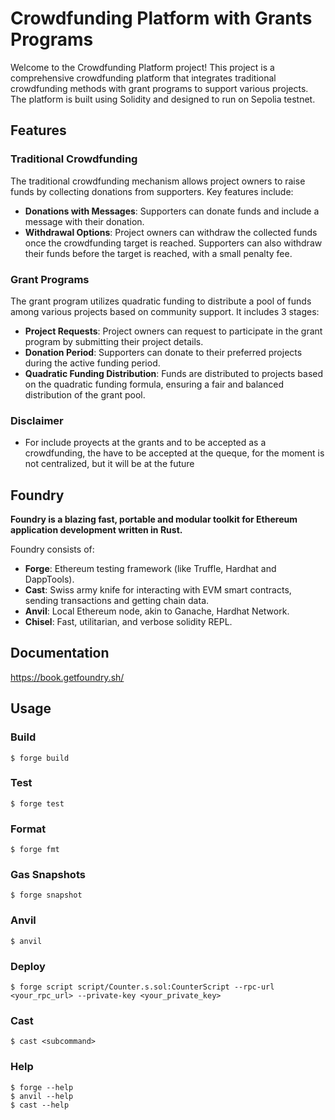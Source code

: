 # Crowdfunding Platform with Grants Programs

Welcome to the Crowdfunding Platform project! This project is a comprehensive crowdfunding platform that integrates traditional crowdfunding methods with grant programs to support various projects. The platform is built using Solidity and designed to run on Sepolia testnet.

## Features

### Traditional Crowdfunding

The traditional crowdfunding mechanism allows project owners to raise funds by collecting donations from supporters. Key features include:
- **Donations with Messages**: Supporters can donate funds and include a message with their donation.
- **Withdrawal Options**: Project owners can withdraw the collected funds once the crowdfunding target is reached. Supporters can also withdraw their funds before the target is reached, with a small penalty fee.

### Grant Programs

The grant program utilizes quadratic funding to distribute a pool of funds among various projects based on community support. It includes 3 stages:
- **Project Requests**: Project owners can request to participate in the grant program by submitting their project details.
- **Donation Period**: Supporters can donate to their preferred projects during the active funding period.
- **Quadratic Funding Distribution**: Funds are distributed to projects based on the quadratic funding formula, ensuring a fair and balanced distribution of the grant pool.

### Disclaimer
- For include proyects at the grants and to be accepted as a crowdfunding, the have to be accepted at the queque, for the moment is not centralized, but it will be at the future

## Foundry

**Foundry is a blazing fast, portable and modular toolkit for Ethereum application development written in Rust.**

Foundry consists of:

-   **Forge**: Ethereum testing framework (like Truffle, Hardhat and DappTools).
-   **Cast**: Swiss army knife for interacting with EVM smart contracts, sending transactions and getting chain data.
-   **Anvil**: Local Ethereum node, akin to Ganache, Hardhat Network.
-   **Chisel**: Fast, utilitarian, and verbose solidity REPL.

## Documentation

https://book.getfoundry.sh/

## Usage

### Build

```shell
$ forge build
```

### Test

```shell
$ forge test
```

### Format

```shell
$ forge fmt
```

### Gas Snapshots

```shell
$ forge snapshot
```

### Anvil

```shell
$ anvil
```

### Deploy

```shell
$ forge script script/Counter.s.sol:CounterScript --rpc-url <your_rpc_url> --private-key <your_private_key>
```

### Cast

```shell
$ cast <subcommand>
```

### Help

```shell
$ forge --help
$ anvil --help
$ cast --help
```
